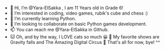 - 👋 Hi, I’m @Yara-ElSakka , I am 11 Years old in Grade 6!
- 👀 I’m interested in coding, video games, rubik's cube and chess :)
- 🌱 I’m currently learning Python.
- 💞️ I’m looking to collaborate on basic Python games development.
- 📫 You can reach me @Yara-ElSakka in Github.
- 🐱 Oh, and by the way, I LOVE cats so much 😀 
  🌲 My favorite shows are Gravity falls and The Amazing Digital Circus
  👋 That's all for now, bye! ^^
<!--- 
Yara-ElSakka/Yara-ElSakka is a ✨ special ✨ repository because its `README.md` (this file) appears on your GitHub profile.
You can click the Preview link to take a look at your changes.
--->
